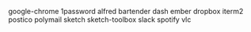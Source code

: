 google-chrome
1password
alfred
bartender
dash
ember
dropbox
iterm2
postico
polymail
sketch
sketch-toolbox
slack
spotify
vlc
